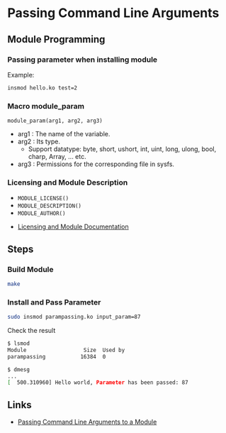 # Passing Command Line Arguments

## Module Programming

### Passing parameter when installing module

Example:

```sh
insmod hello.ko test=2
```

### Macro module_param

`module_param(arg1, arg2, arg3)`

* arg1 : The name of the variable.
* arg2 : Its type.
  * Support datatype: byte, short, ushort, int, uint, long, ulong, bool, charp, Array, ... etc.
* arg3 : Permissions for the corresponding file in sysfs.

### Licensing and Module Description

* `MODULE_LICENSE()`
* `MODULE_DESCRIPTION()`
* `MODULE_AUTHOR()`

- [Licensing and Module Documentation](https://www.tldp.org/LDP/lkmpg/2.6/html/x279.html)

## Steps

### Build Module

```sh
make
```

### Install and Pass Parameter

```sh
sudo insmod parampassing.ko input_param=87
```

Check the result

```sh
$ lsmod
Module                  Size  Used by
parampassing           16384  0

$ dmesg
...
[  500.310960] Hello world, Parameter has been passed: 87
```

## Links

* [Passing Command Line Arguments to a Module](https://www.tldp.org/LDP/lkmpg/2.6/html/x323.html)
